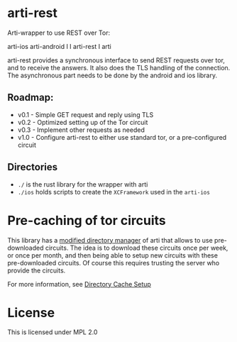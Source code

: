 # arti-rest

Arti-wrapper to use REST over Tor:

arti-ios   arti-android
      I     I
     arti-rest
         I
       arti
       
arti-rest provides a synchronous interface to send REST requests over tor,
and to receive the answers.
It also does the TLS handling of the connection.
The asynchronous part needs to be done by the android and ios library.

## Roadmap:

- v0.1 - Simple GET request and reply using TLS
- v0.2 - Optimized setting up of the Tor circuit
- v0.3 - Implement other requests as needed
- v1.0 - Configure arti-rest to either use standard tor, or a pre-configured circuit

## Directories

- `./` is the rust library for the wrapper with arti
- `./ios` holds scripts to create the `XCFramework` used in the `arti-ios`

# Pre-caching of tor circuits

This library has a [modified directory manager](./src/arti/tor-dirmgr) of arti that allows to 
use pre-downloaded circuits.
The idea is to download these circuits once per week, or once per month, and then being
able to setup new circuits with these pre-downloaded circuits.
Of course this requires trusting the server who provide the circuits.

For more information, see [Directory Cache Setup](tools/README.md)

# License

This is licensed under MPL 2.0
